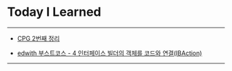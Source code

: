 # Today I Learned

---

- [CPG 2번째 정리](https://vincentgeranium.github.io/ios,/swift,/cs/2019/09/04/CPG.html)

- [edwith 부스트코스 - 4 인터페이스 빌더의 객체를 코드와 연결(IBAction)](https://github.com/VincentGeranium/edwithStudy/tree/master/musicApp)

---
